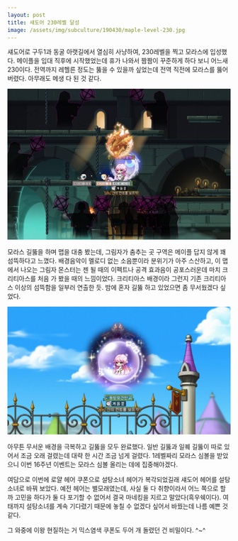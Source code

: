 ```yaml
---
layout: post
title: 섀도어 230레벨 달성
image: /assets/img/subculture/190430/maple-level-230.jpg
---
```


섀도어로 구두1과 동굴 아랫길에서 열심히 사냥하여, 230레벨을 찍고 모라스에 입성했다.
메이플을 입대 직후에 시작했었는데 휴가 나와서 짬짬이 꾸준하게 하다 보니 어느새 230이다.
전역까지 레헬른 정도는 뚫을 수 있을까 싶었는데 전역 직전에 모라스를 뚫어 버렸다. 아무래도 메생 다 된 것 같다.

![morass-shadow-dancing](/assets/img/subculture/190430/morass-shadow-dancing.jpg)

모라스 길뚫을 하며 맵을 대충 봤는데, 그림자가 춤추는 곳 구역은 메이플 답지 않게 꽤 섬뜩하다고 느꼈다.
배경음악이 멜로디 없는 소음뿐이라 분위기가 아주 스산하고,
이 맵에서 나오는 그림자 몬스터는 젠 될 때의 이펙트나 공격 효과음이 공포스러운데
마치 크리티아스를 처음 가 봤을 때의 느낌이었다. 
크리티아스 배경이라 그런지 기존 크리티아스 이상의 섬뜩함을 일부러 연출한 듯.
밤에 혼자 길뚫 하고 있었으면 좀 무서웠겠다 싶었다.

![morass-and-my-character](/assets/img/subculture/190430/morass-and-my-character.jpg)

아무튼 무서운 배경을 극복하고 길뚫을 모두 완료했다.
일반 길뚫과 일퀘 길뚫이 따로 있어서 조금 오래 걸렸는데 대략 한 시간 조금 넘게 걸렸다.
1레벨짜리 모라스 심볼을 받았으니 이번 16주년 이벤트는 모라스 심볼 올리는 데에 집중해야겠다.

여담으로 이번에 로얄 헤어 쿠폰으로 설탕소녀 헤어가 복각되었길래 섀도어 헤어를 설탕소녀로 바꿔 보았다.
예전 헤어는 별모래였는데, 사실 둘 다 취향이라서 어느 쪽으로 할까 고민을 하다가
둘 다 포기할 수 없어서 결국 마네킹을 지르고 말았다(흑우쉑이다).
여태까지 설탕소녀를 계속 기다렸기 때문에 놓칠 수 없겠다 싶어서 바꿨는데 나름 예쁜 것 같다.

그 와중에 이왕 현질하는 거 믹스염색 쿠폰도 두어 개 돌렸던 건 비밀이다. ^~^